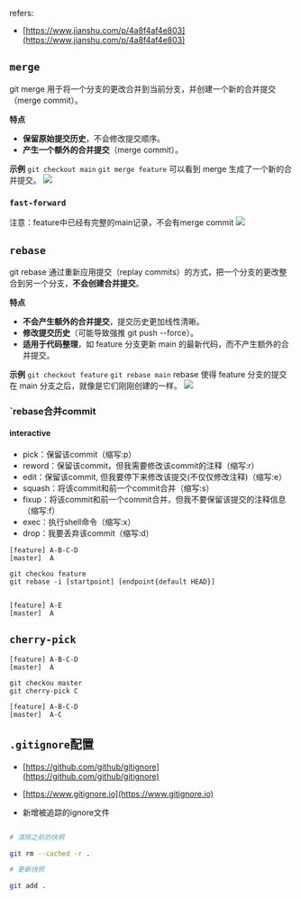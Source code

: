 refers:
- [https://www.jianshu.com/p/4a8f4af4e803](https://www.jianshu.com/p/4a8f4af4e803)


## `merge`
git merge 用于将一个分支的更改合并到当前分支，并创建一个新的合并提交（merge commit）。

**特点**
- **保留原始提交历史**，不会修改提交顺序。
- **产生一个额外的合并提交**（merge commit）。

**示例**
`git checkout main`
`git merge feature`
可以看到 merge 生成了一个新的合并提交。
![](../../assets/Pasted%20image%2020250228142647.png)


### `fast-forward`
注意：feature中已经有完整的main记录，不会有merge commit
![](../../assets/Pasted%20image%2020250228142742.png)

## `rebase`
git rebase 通过重新应用提交（replay commits）的方式，把一个分支的更改整合到另一个分支，**不会创建合并提交**。

**特点**
- **不会产生额外的合并提交**，提交历史更加线性清晰。
- **修改提交历史**（可能导致强推 git push --force）。
- **适用于代码整理**，如 feature 分支更新 main 的最新代码，而不产生额外的合并提交。


**示例**
`git checkout feature`
`git rebase main`
rebase 使得 feature 分支的提交在 main 分支之后，就像是它们刚刚创建的一样。
![](../../assets/Pasted%20image%2020250228143000.png)



### `rebase合并commit

#### interactive
- pick：保留该commit（缩写:p）
- reword：保留该commit，但我需要修改该commit的注释（缩写:r）
- edit：保留该commit, 但我要停下来修改该提交(不仅仅修改注释)（缩写:e）
- squash：将该commit和前一个commit合并（缩写:s）
- fixup：将该commit和前一个commit合并，但我不要保留该提交的注释信息（缩写:f）
- exec：执行shell命令（缩写:x）
- drop：我要丢弃该commit（缩写:d）

```git 
[feature] A-B-C-D
[master]  A

git checkou feature
git rebase -i [startpoint] [endpoint{default HEAD}]


[feature] A-E
[master]  A

```

## `cherry-pick`
```git
[feature] A-B-C-D
[master]  A

git checkou master
git cherry-pick C

[feature] A-B-C-D
[master]  A-C
```

## `.gitignore`配置

- [https://github.com/github/gitignore](https://github.com/github/gitignore)

- [https://www.gitignore.io](https://www.gitignore.io)

- 新增被追踪的ignore文件

```bash

# 清除之前的快照

git rm --cached -r .

# 更新快照

git add .

```